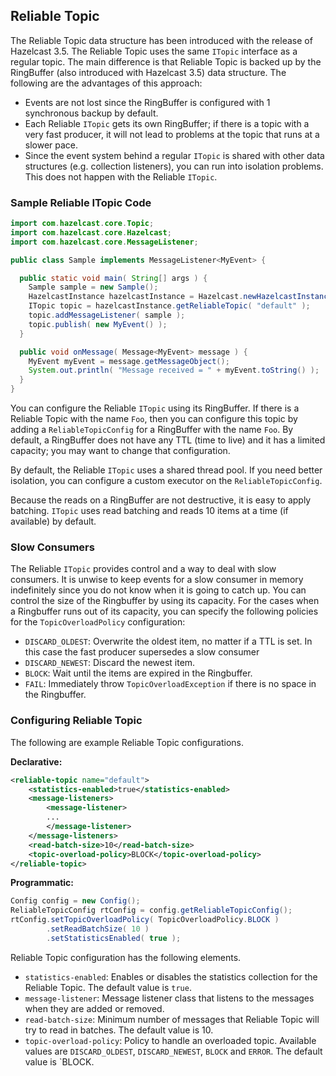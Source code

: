 ## Reliable Topic

The Reliable Topic data structure has been introduced with the release of Hazelcast 3.5. The Reliable Topic uses the same `ITopic` interface
as a regular topic. The main difference is that Reliable Topic is backed up by the RingBuffer (also introduced with Hazelcast 
3.5) data structure. The following are the advantages of this approach:

* Events are not lost since the RingBuffer is configured with 1 synchronous backup by default.
* Each Reliable `ITopic` gets its own RingBuffer; if there is a topic with a very fast producer, it will not lead to problems at the topic that runs at a slower pace.
* Since the event system behind a regular `ITopic` is shared with other data structures (e.g. collection listeners), 
  you can run into isolation problems. This does not happen with the Reliable `ITopic`.

### Sample Reliable ITopic Code

```java
import com.hazelcast.core.Topic;
import com.hazelcast.core.Hazelcast;
import com.hazelcast.core.MessageListener;

public class Sample implements MessageListener<MyEvent> {

  public static void main( String[] args ) {
    Sample sample = new Sample();
    HazelcastInstance hazelcastInstance = Hazelcast.newHazelcastInstance();
    ITopic topic = hazelcastInstance.getReliableTopic( "default" );
    topic.addMessageListener( sample );
    topic.publish( new MyEvent() );
  }

  public void onMessage( Message<MyEvent> message ) {
    MyEvent myEvent = message.getMessageObject();
    System.out.println( "Message received = " + myEvent.toString() );
  }
}
```

You can configure the Reliable `ITopic` using its RingBuffer. If there is a Reliable Topic with the name `Foo`, then you can configure this topic
by adding a `ReliableTopicConfig` for a RingBuffer with the name `Foo`. By default, a RingBuffer does not have any TTL (time to live) and
it has a limited capacity; you may want to change that configuration.

By default, the Reliable `ITopic` uses a shared thread pool. If you need better isolation, you can configure a custom executor on the 
`ReliableTopicConfig`. 

Because the reads on a RingBuffer are not destructive, it is easy to apply batching. `ITopic` uses read batching and reads
10 items at a time (if available) by default.

### Slow Consumers

The Reliable `ITopic` provides control and a way to deal with slow consumers. It is unwise to keep events for a slow consumer in memory 
indefinitely since you do not know when it is going to catch up. You can control the size of the Ringbuffer by using its capacity. For the cases when a Ringbuffer runs out of its capacity, you can specify the following policies for the `TopicOverloadPolicy` configuration:

* `DISCARD_OLDEST`: Overwrite the oldest item, no matter if a TTL is set. In this case the fast producer supersedes a slow consumer
* `DISCARD_NEWEST`: Discard the newest item.
* `BLOCK`: Wait until the items are expired in the Ringbuffer.
* `FAIL`: Immediately throw `TopicOverloadException` if there is no space in the Ringbuffer.

### Configuring Reliable Topic

The following are example Reliable Topic configurations.


**Declarative:**

```xml
<reliable-topic name="default">
    <statistics-enabled>true</statistics-enabled>
    <message-listeners>
        <message-listener>
        ...
        </message-listener>
    </message-listeners>
    <read-batch-size>10</read-batch-size>
    <topic-overload-policy>BLOCK</topic-overload-policy>
</reliable-topic>
```

**Programmatic:**

```java
Config config = new Config();
ReliableTopicConfig rtConfig = config.getReliableTopicConfig();
rtConfig.setTopicOverloadPolicy( TopicOverloadPolicy.BLOCK )
        .setReadBatchSize( 10 )
        .setStatisticsEnabled( true );
```

Reliable Topic configuration has the following elements.

- `statistics-enabled`: Enables or disables the statistics collection for the Reliable Topic. The default value is `true`.
- `message-listener`: Message listener class that listens to the messages when they are added or removed.
- `read-batch-size`: Minimum number of messages that Reliable Topic will try to read in batches. The default value is 10.
- `topic-overload-policy`: Policy to handle an overloaded topic. Available values are `DISCARD_OLDEST`, `DISCARD_NEWEST`, `BLOCK` and `ERROR`. The default value is `BLOCK.



